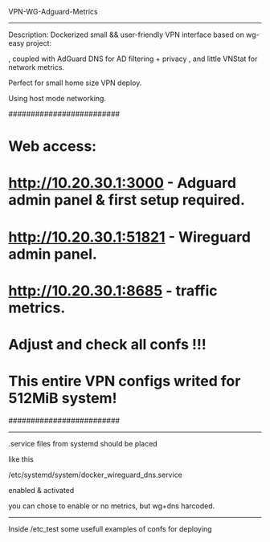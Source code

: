VPN-WG-Adguard-Metrics

----

Description:
Dockerized small && user-friendly VPN interface based on wg-easy project:

, coupled with AdGuard DNS for AD filtering + privacy
, and little VNStat for network metrics.

Perfect for small home size VPN deploy.

Using host mode networking.

#########################
# Web access:
#
# http://10.20.30.1:3000  - Adguard admin panel & first setup required.
# http://10.20.30.1:51821 - Wireguard admin panel.
# http://10.20.30.1:8685  - traffic metrics.
#
# Adjust and check all confs !!!
# This entire VPN configs writed for 512MiB system!
#########################

----


.service files from systemd should be placed

like this

/etc/systemd/system/docker_wireguard_dns.service


enabled & activated

you can chose to enable or no metrics, but wg+dns harcoded.

----

Inside /etc_test
some usefull examples of confs for deploying

